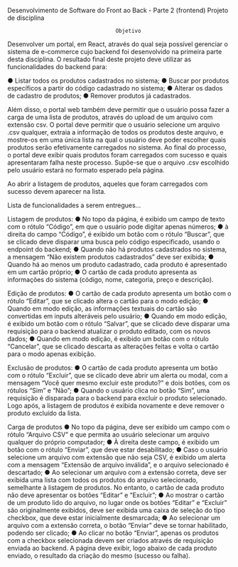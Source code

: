Desenvolvimento de Software do Front ao Back - Parte 2 (frontend)
Projeto de disciplina

                                      Objetivo

Desenvolver um portal, em React, através do qual seja possível gerenciar o sistema de
e-commerce cujo backend foi desenvolvido na primeira parte desta disciplina. O resultado
final deste projeto deve utilizar as funcionalidades do backend para:

● Listar todos os produtos cadastrados no sistema;
● Buscar por produtos específicos a partir do código cadastrado no sistema;
● Alterar os dados de cadastro de produtos;
● Remover produtos já cadastrados.

Além disso, o portal web também deve permitir que o usuário possa fazer a carga de
uma lista de produtos, através do upload de um arquivo com extensão csv. O portal deve
permitir que o usuário selecione um arquivo .csv qualquer, extraia a informação de todos os
produtos deste arquivo, e mostre-os em uma única lista na qual o usuário deve poder escolher
quais produtos serão efetivamente carregados no sistema. Ao final do processo, o portal deve
exibir quais produtos foram carregados com sucesso e quais apresentaram falha neste
processo. Supõe-se que o arquivo .csv escolhido pelo usuário estará no formato esperado pela
página.

Ao abrir a listagem de produtos, aqueles que foram carregados com sucesso devem
aparecer na lista.


Lista de funcionalidades a serem entregues...

Listagem de produtos:
● No topo da página, é exibido um campo de texto com o rótulo “Código”, em que o
usuário pode digitar apenas números;
● à direita do campo “Código”, é exibido um botão com o rótulo “Buscar”, que se
clicado deve disparar uma busca pelo código especificado, usando o endpoint do
backend;
● Quando não há produtos cadastrados no sistema, a mensagem “Não existem produtos
cadastrados” deve ser exibida;
● Quando há ao menos um produto cadastrado, cada produto é apresentado em um
cartão próprio;
● O cartão de cada produto apresenta as informações do sistema (código, nome,
categoria, preço e descrição).

Edição de produtos:
● O cartão de cada produto apresenta um botão com o rótulo “Editar”, que se clicado
altera o cartão para o modo edição;
● Quando em modo edição, as informações textuais do cartão são convertidas em inputs
alteráveis pelo usuário;
● Quando em modo edição, é exibido um botão com o rótulo “Salvar”, que se clicado
deve disparar uma requisição para o backend atualizar o produto editado, com os
novos dados;
● Quando em modo edição, é exibido um botão com o rótulo “Cancelar”, que se clicado
descarta as alterações feitas e volta o cartão para o modo apenas exibição.

Exclusão de produtos:
● O cartão de cada produto apresenta um botão com o rótulo “Excluir”, que se clicado
deve abrir um alerta ou modal, com a mensagem “Você quer mesmo excluir este
produto?” e dois botões, com os rótulos “Sim” e “Não”;
● Quando o usuário clica no botão “Sim”, uma requisição é disparada para o backend
para excluir o produto selecionado. Logo após, a listagem de produtos é exibida
novamente e deve remover o produto excluído da lista.

Carga de produtos
● No topo da página, deve ser exibido um campo com o rótulo “Arquivo CSV” e que
permita ao usuário selecionar um arquivo qualquer do próprio computador;
● À direita deste campo, é exibido um botão com o rótulo “Enviar”, que deve estar
desabilitado;
● Caso o usuário selecione um arquivo com extensão que não seja CSV, é exibido um
alerta com a mensagem “Extensão de arquivo inválida”, e o arquivo selecionado é
descartado;
● Ao selecionar um arquivo com a extensão correta, deve ser exibida uma lista com
todos os produtos do arquivo selecionado, semelhante à listagem de produtos. No
entanto, o cartão de cada produto não deve apresentar os botões “Editar” e “Excluir”;
● Ao mostrar o cartão de um produto lido do arquivo, no lugar onde os botões “Editar”
e “Excluir” são originalmente exibidos, deve ser exibida uma caixa de seleção do tipo
checkbox, que deve estar inicialmente desmarcada;
● Ao selecionar um arquivo com a extensão correta, o botão “Enviar” deve se tornar
habilitado, podendo ser clicado;
● Ao clicar no botão “Enviar”, apenas os produtos com a checkbox selecionada devem
ser criados através de requisição enviada ao backend. A página deve exibir, logo
abaixo de cada produto enviado, o resultado da criação do mesmo (sucesso ou falha).